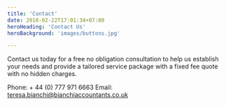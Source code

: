 ```yaml
---
title: 'Contact'
date: 2018-02-22T17:01:34+07:00
heroHeading: 'Contact Us'
heroBackground: 'images/buttons.jpg'

---
```


Contact us today for a free no obligation consultation to help us establish your needs and provide a tailored service package with a fixed fee quote with no hidden charges. 

Phone: + 44 (0) 777 971 6663
Email: teresa.bianchi@bianchiaccountants.co.uk

